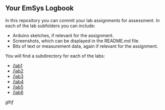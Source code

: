 ## Your EmSys Logbook

In this repository you can commit your lab assignments for assessment. In each of the lab subfolders you can include:
* Arduino sketches, if relevant for the assignment.
* Screenshots, which can be displayed in the README.md file.
* Bits of text or measurement data, again if relevant for the assignment.

You will find a subdirectory for each of the labs:
* [/lab1](lab1/)
* [/lab2](lab2/)
* [/lab3](lab3/)
* [/lab4](lab4/)
* [/lab5](lab5/)
* [/lab6](lab6/)

_glhf_
